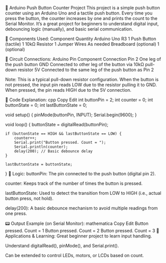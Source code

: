 🧠 Arduino Push Button Counter Project
This project is a simple push button counter using an Arduino Uno and a tactile push button. Every time you press the button, the counter increases by one and prints the count to the Serial Monitor. It’s a great project for beginners to understand digital input, debouncing logic (manually), and basic serial communication.

🔧 Components Used:
Component	Quantity
Arduino Uno R3	1
Push Button (tactile)	1
10kΩ Resistor	1
Jumper Wires	As needed
Breadboard (optional)	1 (optional)

🔌 Circuit Connections:
Arduino Pin	Component Connection
Pin 2	One leg of the push button
GND	Connected to other leg of the button via 10kΩ pull-down resistor
5V	Connected to the same leg of the push button as Pin 2

Note: This is a typical pull-down resistor configuration. When the button is not pressed, the input pin reads LOW due to the resistor pulling it to GND. When pressed, the pin reads HIGH due to the 5V connection.

🧾 Code Explanation:
cpp
Copy
Edit
int buttonPin = 2;
int counter = 0;
int buttonState = 0;
int lastButtonState = 0;

void setup() {
    pinMode(buttonPin, INPUT);
    Serial.begin(9600);
}

void loop() {
    buttonState = digitalRead(buttonPin);

    if (buttonState == HIGH && lastButtonState == LOW) {
        counter++;
        Serial.print("Button pressed. Count = ");
        Serial.println(counter);
        delay(200); // Basic debounce delay
    }

    lastButtonState = buttonState;
}
🧠 Logic:
buttonPin: The pin connected to the push button (digital pin 2).

counter: Keeps track of the number of times the button is pressed.

lastButtonState: Used to detect the transition from LOW to HIGH (i.e., actual button press, not hold).

delay(200): A basic debounce mechanism to avoid multiple readings from one press.

📟 Output Example (on Serial Monitor):
mathematica
Copy
Edit
Button pressed. Count = 1
Button pressed. Count = 2
Button pressed. Count = 3
📂 Applications & Learning:
Great beginner project to learn input handling.

Understand digitalRead(), pinMode(), and Serial.print().

Can be extended to control LEDs, motors, or LCDs based on count.

